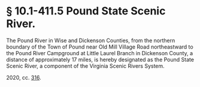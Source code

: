 # § 10.1-411.5 Pound State Scenic River.

<p>The Pound River in Wise and Dickenson Counties, from the northern boundary of the Town of Pound near Old Mill Village Road northeastward to the Pound River Campground at Little Laurel Branch in Dickenson County, a distance of approximately 17 miles, is hereby designated as the Pound State Scenic River, a component of the Virginia Scenic Rivers System.</p><p>2020, cc. <a href='http://lis.virginia.gov/cgi-bin/legp604.exe?201+ful+CHAP0316'>316</a>.</p>